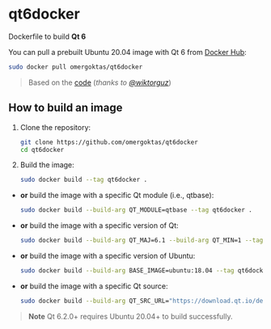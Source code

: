 # qt6docker

Dockerfile to build **Qt 6**

You can pull a prebuilt Ubuntu 20.04 image with Qt 6 from [Docker Hub](https://hub.docker.com/r/omergoktas/qt6docker):


```bash
sudo docker pull omergoktas/qt6docker
```

> Based on the [code](https://github.com/wiktorguz/Qt6-docker) (_thanks to [@wiktorguz](https://github.com/wiktorguz)_)

## How to build an image

1. Clone the repository:

    ```bash
    git clone https://github.com/omergoktas/qt6docker
    cd qt6docker
    ```

2. Build the image:

    ```bash
    sudo docker build --tag qt6docker .
    ```

- **or** build the image with a specific Qt module (i.e., qtbase):

    ```bash
    sudo docker build --build-arg QT_MODULE=qtbase --tag qt6docker .
    ```

- **or** build the image with a specific version of Qt:

    ```bash
    sudo docker build --build-arg QT_MAJ=6.1 --build-arg QT_MIN=1 --tag qt6docker .
    ```

- **or** build the image with a specific version of Ubuntu:

    ```bash
    sudo docker build --build-arg BASE_IMAGE=ubuntu:18.04 --tag qt6docker .
    ```

- **or** build the image with a specific Qt source:

    ```bash
    sudo docker build --build-arg QT_SRC_URL="https://download.qt.io/development_releases/qt/6.5/6.5.0-beta2/submodules/qtbase-everywhere-src-6.5.0-beta2.tar.xz" --tag qt6docker .
    ```

> **Note** Qt 6.2.0+ requires Ubuntu 20.04+ to build successfully.
